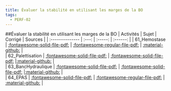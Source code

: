 ```yaml
---
title: Évaluer la stabilité en utilisant les marges de la BO 
tags:
  - PERF-02
---
```

[comment]: <> (Généré automatiquement par make_all_activites.py, creation_fichiers_activites)

##Évaluer la stabilité en utilisant les marges de la BO 
| Activités | Sujet | Corrigé | Sources  | 
| :-------------- | :---: | :-----: | :------: | 
| 61_Hemostase | [:fontawesome-solid-file-pdf:](https://xpessoles-cpge.fr/pdf/PERF-02_61_Hemostase_Sujet.pdf) | [:fontawesome-regular-file-pdf:](https://xpessoles-cpge.fr/pdf/PERF-02_61_Hemostase_Corrige.pdf) | [:material-github:](https://github.com/xpessoles/PSI_ExercicesCompetences/tree/main/emostase) |  
| 62_Palettisation | [:fontawesome-solid-file-pdf:](https://xpessoles-cpge.fr/pdf/PERF-02_62_Palettisation_Sujet.pdf) | [:fontawesome-solid-file-pdf:](https://xpessoles-cpge.fr/pdf/PERF-02_62_Palettisation_Corrige.pdf) |[:material-github:](https://github.com/xpessoles/PSI_ExercicesCompetences/tree/main/alettisation) |  
| 63_BancHydraulique | [:fontawesome-solid-file-pdf:](https://xpessoles-cpge.fr/pdf/PERF-02_63_BancHydraulique_Sujet.pdf) | [:fontawesome-solid-file-pdf:](https://xpessoles-cpge.fr/pdf/PERF-02_63_BancHydraulique_Corrige.pdf) |[:material-github:](https://github.com/xpessoles/PSI_ExercicesCompetences/tree/main/ancHydraulique) |  
| 64_EPAS | [:fontawesome-solid-file-pdf:](https://xpessoles-cpge.fr/pdf/PERF-02_64_EPAS_Sujet.pdf) | [:fontawesome-regular-file-pdf:](https://xpessoles-cpge.fr/pdf/PERF-02_64_EPAS_Corrige.pdf) | [:material-github:](https://github.com/xpessoles/PSI_ExercicesCompetences/tree/main/PAS) |  

